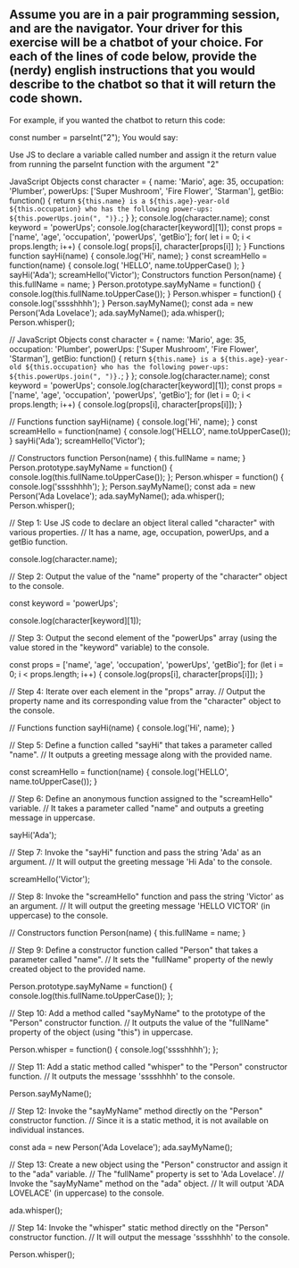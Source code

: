 ## Assume you are in a pair programming session, and are the navigator. Your driver for this exercise will be a chatbot of your choice. For each of the lines of code below, provide the (nerdy) english instructions that you would describe to the chatbot so that it will return the code shown.

For example, if you wanted the chatbot to return this code:

const number = parseInt("2");
You would say:

Use JS to declare a variable called number and assign it the return value from running the parseInt function with the argument "2"

JavaScript Objects
const character = {
  name: 'Mario',
  age: 35,
  occupation: 'Plumber',
  powerUps: ['Super Mushroom', 'Fire Flower', 'Starman'],
  getBio: function() {
    return `${this.name} is a ${this.age}-year-old ${this.occupation} who has the following power-ups: ${this.powerUps.join(", ")}.`;
  }
};
console.log(character.name);
const keyword = 'powerUps';
console.log(character[keyword][1]);
const props = ['name', 'age', 'occupation', 'powerUps', 'getBio'];
for( let i = 0; i < props.length; i++) {
  console.log( props[i],  character[props[i]]  );
}
Functions
function sayHi(name) {
  console.log('Hi', name);
}
const screamHello = function(name) {
  console.log( 'HELLO', name.toUpperCase() );
}
sayHi('Ada');
screamHello('Victor');
Constructors
function Person(name) {
  this.fullName = name;
}
Person.prototype.sayMyName = function() {
  console.log(this.fullName.toUpperCase());
}
Person.whisper = function() {
  console.log('sssshhhh');
}
Person.sayMyName();
const ada = new Person('Ada Lovelace');
ada.sayMyName();
ada.whisper();
Person.whisper();


// JavaScript Objects
const character = {
  name: 'Mario',
  age: 35,
  occupation: 'Plumber',
  powerUps: ['Super Mushroom', 'Fire Flower', 'Starman'],
  getBio: function() {
    return `${this.name} is a ${this.age}-year-old ${this.occupation} who has the following power-ups: ${this.powerUps.join(", ")}.`;
  }
};
console.log(character.name);
const keyword = 'powerUps';
console.log(character[keyword][1]);
const props = ['name', 'age', 'occupation', 'powerUps', 'getBio'];
for (let i = 0; i < props.length; i++) {
  console.log(props[i], character[props[i]]);
}

// Functions
function sayHi(name) {
  console.log('Hi', name);
}
const screamHello = function(name) {
  console.log('HELLO', name.toUpperCase());
}
sayHi('Ada');
screamHello('Victor');

// Constructors
function Person(name) {
  this.fullName = name;
}
Person.prototype.sayMyName = function() {
  console.log(this.fullName.toUpperCase());
};
Person.whisper = function() {
  console.log('sssshhhh');
};
Person.sayMyName();
const ada = new Person('Ada Lovelace');
ada.sayMyName();
ada.whisper();
Person.whisper();

// Step 1: Use JS code to declare an object literal  called "character" with various properties.
// It has a name, age, occupation, powerUps, and a getBio function.

console.log(character.name);

// Step 2: Output the value of the "name" property of the "character" object to the console.

const keyword = 'powerUps';



console.log(character[keyword][1]);

// Step 3: Output the second element of the "powerUps" array (using the value stored in the "keyword" variable) to the console.

const props = ['name', 'age', 'occupation', 'powerUps', 'getBio'];
for (let i = 0; i < props.length; i++) {
  console.log(props[i], character[props[i]]);
}

// Step 4: Iterate over each element in the "props" array.
// Output the property name and its corresponding value from the "character" object to the console.

// Functions
function sayHi(name) {
  console.log('Hi', name);
}

// Step 5: Define a function called "sayHi" that takes a parameter called "name".
// It outputs a greeting message along with the provided name.

const screamHello = function(name) {
  console.log('HELLO', name.toUpperCase());
}

// Step 6: Define an anonymous function assigned to the "screamHello" variable.
// It takes a parameter called "name" and outputs a greeting message in uppercase.

sayHi('Ada');

// Step 7: Invoke the "sayHi" function and pass the string 'Ada' as an argument.
// It will output the greeting message 'Hi Ada' to the console.

screamHello('Victor');

// Step 8: Invoke the "screamHello" function and pass the string 'Victor' as an argument.
// It will output the greeting message 'HELLO VICTOR' (in uppercase) to the console.

// Constructors
function Person(name) {
  this.fullName = name;
}

// Step 9: Define a constructor function called "Person" that takes a parameter called "name".
// It sets the "fullName" property of the newly created object to the provided name.

Person.prototype.sayMyName = function() {
  console.log(this.fullName.toUpperCase());
};

// Step 10: Add a method called "sayMyName" to the prototype of the "Person" constructor function.
// It outputs the value of the "fullName" property of the object (using "this") in uppercase.

Person.whisper = function() {
  console.log('sssshhhh');
};

// Step 11: Add a static method called "whisper" to the "Person" constructor function.
// It outputs the message 'sssshhhh' to the console.

Person.sayMyName();

// Step 12: Invoke the "sayMyName" method directly on the "Person" constructor function.
// Since it is a static method, it is not available on individual instances.

const ada = new Person('Ada Lovelace');
ada.sayMyName();

// Step 13: Create a new object using the "Person" constructor and assign it to the "ada" variable.
// The "fullName" property is set to 'Ada Lovelace'.
// Invoke the "sayMyName" method on the "ada" object.
// It will output 'ADA LOVELACE' (in uppercase) to the console.

ada.whisper();

// Step 14: Invoke the "whisper" static method directly on the "Person" constructor function.
// It will output the message 'sssshhhh' to the console.

Person.whisper();
